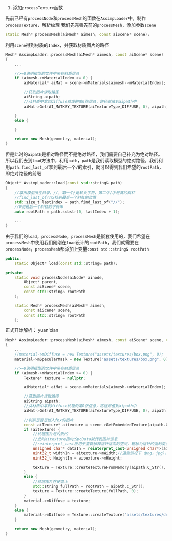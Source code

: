 1. 添加`processTexture`函数

先前已经有`processNode`和`processMesh`的函数在`AssimpLoader`中，制作`processTexture`，解析纹理
我们先完善先前的`processMesh`，添加参数`scene`
```cpp
static Mesh* processMesh(aiMesh* aimesh, const aiScene* scene);
```
利用`scene`得到材质的`Index`，并获取材质图片的路径
```cpp
Mesh* AssimpLoader::processMesh(aiMesh* aimesh, const aiScene* scene)
{
	...

	//>=0说明模型的文件中带有材质信息
	if (aimesh->mMaterialIndex >= 0) {
		aiMaterial* aiMat = scene->mMaterials[aimesh->mMaterialIndex];

		//获取图片读取路径
		aiString aipath;
		//从材质中拿到diffuse纹理的第0张信息，路径赋值到aipath中
		aiMat->Get(AI_MATKEY_TEXTURE(aiTextureType_DIFFUSE, 0), aipath);

	}
	else {

	}

	return new Mesh(geometry, material);
}
```
但是此时的`aipath`是相对路径而不是绝对路径，我们需要自己补充为绝对路径。
所以我们去到`load`方法中，利用`path`，`path`是我们读取模型的绝对路径，我们利用`path.find_last_of`拿到最后一个`/`的索引，就可以得到我们希望的`rootPath`，即绝对路径的前缀
```cpp
Object* AssimpLoader::load(const std::string& path)
{
	//拿出模型所在目录，//，第一个/是转义字符，第二个/才是真的斜杠
	//find_last_of可以找到最后一个斜杠的位置
	std::size_t lastIndex = path.find_last_of("//");
	//0到最后一个斜杠的字符串
	auto rootPath = path.substr(0, lastIndex + 1);

	...
}
```
由于我们的`load`，`processNode`，`processMesh`是嵌套使用的，我们希望在`processMesh`中使用我们刚刚在`load`设计的`rootPath`，我们就需要在`processNode`，`processMesh`都添加上变量`const std::string& rootPath`
```cpp
public:
	static Object* load(const std::string& path);

private:
	static void processNode(aiNode* ainode, 
		Object* parent, 
		const aiScene* scene,
		const std::string& rootPath
	);

	static Mesh* processMesh(aiMesh* aimesh, 
		const aiScene* scene,
		const std::string& rootPath
	);
```
正式开始解析：
yuan'xian
```cpp
Mesh* AssimpLoader::processMesh(aiMesh* aimesh, const aiScene* scene, const std::string& rootPath)
{
	...
	//material->mDiffuse = new Texture("assets/textures/box.png", 0);
	material->mSpecularMask = new Texture("assets/textures/box.png", 0);

	//>=0说明模型的文件中带有材质信息
	if (aimesh->mMaterialIndex >= 0) {
		Texture* texture = nullptr;

		aiMaterial* aiMat = scene->mMaterials[aimesh->mMaterialIndex];

		//获取图片读取路径
		aiString aipath;
		//从材质中拿到diffuse纹理的第0张信息，路径赋值到aipath中
		aiMat->Get(AI_MATKEY_TEXTURE(aiTextureType_DIFFUSE, 0), aipath);

		//判断是否是嵌入fbx的图片
		const aiTexture* aitexture = scene->GetEmbeddedTexture(aipath.C_Str());
		if (aitexture) {
			//纹理图片是内嵌的
			//此时aitexture指向的pcData就代表图片信息
			//reinterpret_cast应用于重新解释指针指向的空间，理解为指针的强制类型转换
			unsigned char* dataIn = reinterpret_cast<unsigned char*>(aitexture->pcData);
			uint32_t widthIn = aitexture->mWidth;//通常情况下（png，jpg），代表了整张图片大小
			uint32_t HeightIn = aitexture->mHeight;

			texture = Texture::createTextureFromMemory(aipath.C_Str(), 0, dataIn, widthIn, HeightIn);
		}
		else {
			//纹理图片在硬盘上
			std::string fullPath = rootPath + aipath.C_Str();
			texture = Texture::createTexture(fullPath, 0);
		}
		material->mDiffuse = texture;
	}
	else {
		material->mDiffuse = Texture::createTexture("assets/textures/defaultTexture.jpg", 0);
	}

	return new Mesh(geometry, material);
}
```
<!--stackedit_data:
eyJoaXN0b3J5IjpbLTEyMTgwNjcwNjMsLTc0NzQ5MTg4MywtMT
c0MDg4OTUxNiw5Nzc4MTc4OTNdfQ==
-->